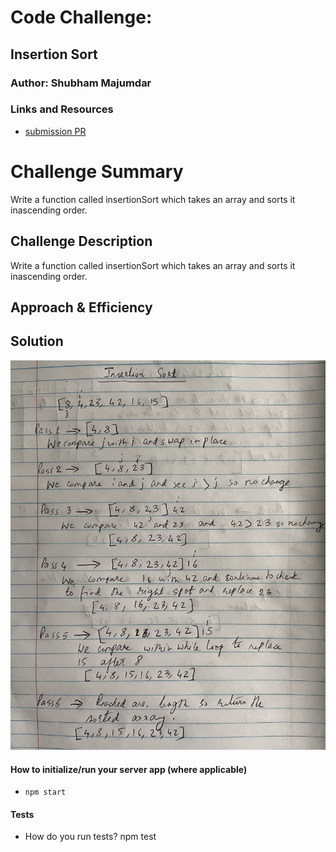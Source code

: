 # Code Challenge:

## Insertion Sort

### Author: Shubham Majumdar

### Links and Resources
* [submission PR](https://github.com/smajumdar22/data-structures-and-algorithms/pull/65)

# Challenge Summary
Write a function called insertionSort which takes an array and sorts it inascending order.

## Challenge Description
Write a function called insertionSort which takes an array and sorts it inascending order.


## Approach & Efficiency

## Solution
![Visual](whiteboard.jpg)

#### How to initialize/run your server app (where applicable)
* `npm start`
  
#### Tests
* How do you run tests?
npm test


